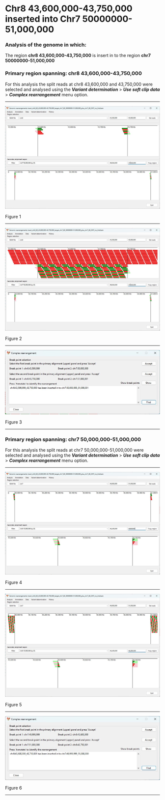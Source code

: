 # Chr8 43,600,000-43,750,000  inserted into Chr7 50000000-51,000,000

### Analysis of the genome in which: 

The region **chr8 43,600,000-43,750,000** is insert in to the region **chr7 50000000-51,000,000**

### Primary region spanning: chr8 43,600,000-43,750,000 

For this analysis the split reads at chr8 43,600,000 and 43,750,000 were selected and analysed using the ___Variant determination___ > ___Use soft clip data___ > ___Complex rearrangement___ menu option.<hr />

![image](images/insert_chr8_60_43,600,000-43,750,000_target_chr7_60_50000000-51,000,000_plus_chr7_60_ONT_no_2nd_1.jpg)

Figure 1

<hr />

![image](images/insert_chr8_60_43,600,000-43,750,000_target_chr7_60_50000000-51,000,000_plus_chr7_60_ONT_no_2nd_1_all.jpg)

Figure 2

<hr />

![image](images/insert_chr8_60_43,600,000-43,750,000_target_chr7_60_50000000-51,000,000_plus_chr7_60_ONT_no_2nd_1_results.jpg)

Figure 3

<hr />

### Primary region spanning: chr7 50,000,000-51,000,000 

For this analysis the split reads at chr7 50,000,000-51,000,000 were selected and analysed using the ___Variant determination___ > ___Use soft clip data___ > ___Complex rearrangement___ menu option.<hr />

![image](images/insert_chr8_60_43,600,000-43,750,000_target_chr7_60_50000000-51,000,000_plus_chr7_60_ONT_no_2nd_2.jpg)

Figure 4

<hr />

![image](images/insert_chr8_60_43,600,000-43,750,000_target_chr7_60_50000000-51,000,000_plus_chr7_60_ONT_no_2nd_2_all.jpg)

Figure 5

<hr />

![image](images/insert_chr8_60_43,600,000-43,750,000_target_chr7_60_50000000-51,000,000_plus_chr7_60_ONT_no_2nd_2_results.jpg)

Figure 6

<hr />

